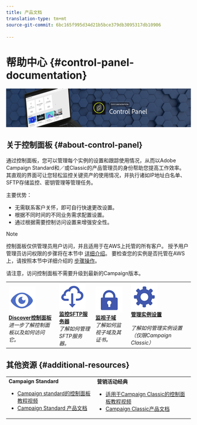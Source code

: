 ```yaml
---
title: 产品文档
translation-type: tm+mt
source-git-commit: 6bc165f995d34d21b5bce379db3095317db10906

---
```



# 帮助中心 {#control-panel-documentation}

![](assets/banner.png)

## 关于控制面板 {#about-control-panel}

通过控制面板，您可以管理每个实例的设置和跟踪使用情况，从而以Adobe Campaign Standard和／或Classic的产品管理员的身份帮助您提高工作效率。 其直观的界面可让您轻松监控关键资产的使用情况，并执行诸如IP地址白名单、SFTP存储监控、密钥管理等管理任务。

主要优势：

* 无需联系客户关怀，即可自行快速更改设置。
* 根据不同时间的不同业务需求配置设置。
* 通过根据需要控制访问设置来增强安全性。

>[!NOTE]
>控制面板仅供管理员用户访问，并且适用于在AWS上托管的所有客户。 授予用户管理员访问权限的步骤将在本节中 [详细介绍](discover/using/managing-permissions.md)。 要检查您的实例是否托管在AWS上，请按照本节中详细介绍的 [步骤操作](faq.md)。
>
>请注意，访问控制面板不需要升级到最新的Campaign版本。

<table>
<tr>
    <td>
        <a href="discover/using/accessing-control-panel.md"><img alt="条件" src="assets/discover.png"/></a>
        <div><a href="discover/using/accessing-control-panel.md"><strong>Discover控制面板</strong></a></div>
        <em>进一步了解控制面板以及如何访问它。</em>
    </td>
    <td>
        <a href="sftp/using/about-sftp-management.md"><img alt="条件" src="assets/sftp.png"/></a>
        <div><a href="sftp/using/about-sftp-management.md"><strong>监控SFTP服务器</strong></a></div>
        <em>了解如何管理SFTP服务器。</em>
    </td>
    <td>
        <a href="subdomains-certificates/using/about-ssl-certificates.md"><img alt="条件" src="assets/subdomains.png"/></a>
        <div><a href="subdomains-certificates/using/about-ssl-certificates.md"><strong>监视子域</strong></a></div>
        <em>了解如何监视子域及其证书。</em>
    </td>
    <td>
        <a href="instances-settings/using/ip-whitelisting-instance-access.md"><img alt="条件" src="assets/instance_settings.png"/></a>
        <div><a href="instances-settings/using/ip-whitelisting-instance-access.md"><strong>管理实例设置</strong></a></div>
        <br/><em>了解如何管理实例设置（仅限Campaign Classic）</em>
    </td>
</tr>
</table>

## 其他资源 {#additional-resources}

<table>
    <tr>
        <td><b>Campaign Standard</b><br/>
        <ul>
            <li><a href="https://docs.adobe.com/content/help/en/campaign-learn/campaign-standard-tutorials/administrating/control-panel/control-panel-overview.html">Campaign standard的控制面板教程视频</a></li>
            <li><a href="https://docs.adobe.com/content/help/en/campaign-standard/using/campaign-standard-home.html">Campaign Standard 产品文档</a></li>
        </ul>
        </td>
        <td><b>营销活动经典</b><br/>
        <ul>
            <li><a href="https://docs.adobe.com/content/help/en/campaign-learn/campaign-classic-tutorials/administrating/control-panel-acc/control-panel-overview.html">适用于Campaign Classic的控制面板教程视频</a></li>
            <li><a href="https://docs.adobe.com/content/help/en/campaign-classic/using/campaign-classic-home.html">Campaign Classic产品文档</a></li>
        </ul>
        </td>
    </tr>
</table>
